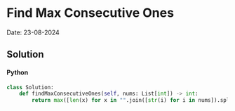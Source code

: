 
# Find Max Consecutive Ones

Date: 23-08-2024

## Solution
#### Python
```python
class Solution:
    def findMaxConsecutiveOnes(self, nums: List[int]) -> int:
        return max([len(x) for x in "".join([str(i) for i in nums]).split("0")])
```